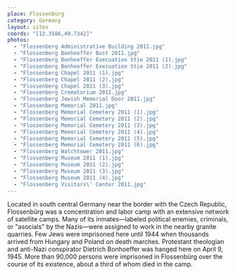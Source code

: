 ```yaml
---
place: Flossenbürg
category: Germany
layout: sites
coords: "[12.3586,49.7342]"
photos:
  - "Flossenberg Administrative Building 2011.jpg"
  - "Flossenberg Bonhoeffer Bust 2011.jpg"
  - "Flossenberg Bonhoeffer Execuation Stie 2011 (1).jpg"
  - "Flossenberg Bonhoeffer Execuation Stie 2011 (2).jpg"
  - "Flossenberg Chapel 2011 (1).jpg"
  - "Flossenberg Chapel 2011 (2).jpg"
  - "Flossenberg Chapel 2011 (3).jpg"
  - "Flossenberg Crematorium 2011.jpg"
  - "Flossenberg Jewish Memorial Door 2011.jpg"
  - "Flossenberg Memorial 2011.jpg"
  - "Flossenberg Memorial Cemetery 2011 (1).jpg"
  - "Flossenberg Memorial Cemetery 2011 (2).jpg"
  - "Flossenberg Memorial Cemetery 2011 (3).jpg"
  - "Flossenberg Memorial Cemetery 2011 (4).jpg"
  - "Flossenberg Memorial Cemetery 2011 (5).jpg"
  - "Flossenberg Memorial Cemetery 2011 (6).jpg"
  - "Flossenberg Watchtower 2011.jpg"
  - "Flossenberg Museum 2011 (1).jpg"
  - "Flossenberg Museum 2011 (2).jpg"
  - "Flossenberg Museum 2011 (3).jpg"
  - "Flossenberg Museum 2011 (4).jpg"
  - "Flossenberg Visitors\' Center 2011.jpg"
---
```

Located in south central Germany near the border with the Czech Republic, Flossenbürg was a concentration and labor camp with an extensive network of satellite camps. Many of its inmates&mdash;labeled political enemies, criminals, or "asocials" by the Nazis&mdash;were assigned to work in the nearby granite quarries. Few Jews were imprisoned here until 1944 when thousands arrived from Hungary and Poland on death marches. Protestant theologian and anti-Nazi conspirator Dietrich Bonhoeffer was hanged here on April 9, 1945. More than 90,000 persons were imprisoned in Flossenbürg over the course of its existence, about a third of whom died in the camp.
